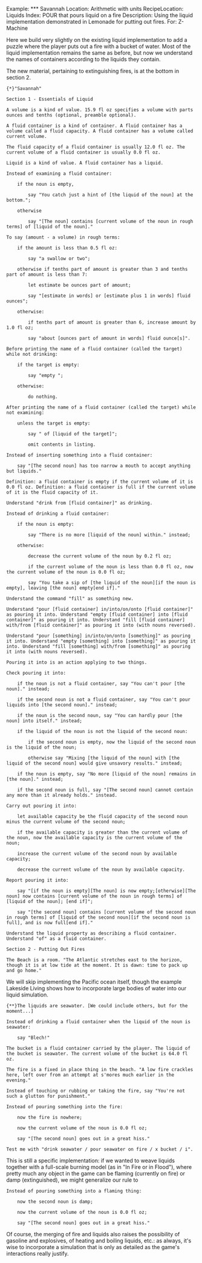 Example: *** Savannah
Location: Arithmetic with units
RecipeLocation: Liquids
Index: POUR that pours liquid on a fire
Description: Using the liquid implementation demonstrated in Lemonade for putting out fires.
For: Z-Machine

  
Here we build very slightly on the existing liquid implementation to add a puzzle where the player puts out a fire with a bucket of water. Most of the liquid implementation remains the same as before, but now we understand the names of containers according to the liquids they contain.

  
The new material, pertaining to extinguishing fires, is at the bottom in section 2.

  

``` inform7
{*}"Savannah"

Section 1 - Essentials of Liquid

A volume is a kind of value. 15.9 fl oz specifies a volume with parts ounces and tenths (optional, preamble optional).

A fluid container is a kind of container. A fluid container has a volume called a fluid capacity. A fluid container has a volume called current volume.

The fluid capacity of a fluid container is usually 12.0 fl oz. The current volume of a fluid container is usually 0.0 fl oz.

Liquid is a kind of value. A fluid container has a liquid.

Instead of examining a fluid container:

	if the noun is empty,

		say "You catch just a hint of [the liquid of the noun] at the bottom.";

	otherwise

		say "[The noun] contains [current volume of the noun in rough terms] of [liquid of the noun]."

To say (amount - a volume) in rough terms:

	if the amount is less than 0.5 fl oz:

		say "a swallow or two";

	otherwise if tenths part of amount is greater than 3 and tenths part of amount is less than 7:

		let estimate be ounces part of amount;

		say "[estimate in words] or [estimate plus 1 in words] fluid ounces";

	otherwise:

		if tenths part of amount is greater than 6, increase amount by 1.0 fl oz;

		say "about [ounces part of amount in words] fluid ounce[s]".

Before printing the name of a fluid container (called the target) while not drinking:

	if the target is empty:

		say "empty ";

	otherwise:

		do nothing.

After printing the name of a fluid container (called the target) while not examining:

	unless the target is empty:

		say " of [liquid of the target]";

		omit contents in listing.

Instead of inserting something into a fluid container:

	say "[The second noun] has too narrow a mouth to accept anything but liquids."

Definition: a fluid container is empty if the current volume of it is 0.0 fl oz. Definition: a fluid container is full if the current volume of it is the fluid capacity of it.

Understand "drink from [fluid container]" as drinking.

Instead of drinking a fluid container:

	if the noun is empty:

		say "There is no more [liquid of the noun] within." instead;

	otherwise:

		decrease the current volume of the noun by 0.2 fl oz;

		if the current volume of the noun is less than 0.0 fl oz, now the current volume of the noun is 0.0 fl oz;

		say "You take a sip of [the liquid of the noun][if the noun is empty], leaving [the noun] empty[end if]."

Understand the command "fill" as something new.

Understand "pour [fluid container] in/into/on/onto [fluid container]" as pouring it into. Understand "empty [fluid container] into [fluid container]" as pouring it into. Understand "fill [fluid container] with/from [fluid container]" as pouring it into (with nouns reversed).

Understand "pour [something] in/into/on/onto [something]" as pouring it into. Understand "empty [something] into [something]" as pouring it into. Understand "fill [something] with/from [something]" as pouring it into (with nouns reversed).

Pouring it into is an action applying to two things.

Check pouring it into:

	if the noun is not a fluid container, say "You can't pour [the noun]." instead;

	if the second noun is not a fluid container, say "You can't pour liquids into [the second noun]." instead;

	if the noun is the second noun, say "You can hardly pour [the noun] into itself." instead;

	if the liquid of the noun is not the liquid of the second noun:

		if the second noun is empty, now the liquid of the second noun is the liquid of the noun;

		otherwise say "Mixing [the liquid of the noun] with [the liquid of the second noun] would give unsavory results." instead;

	if the noun is empty, say "No more [liquid of the noun] remains in [the noun]." instead;

	if the second noun is full, say "[The second noun] cannot contain any more than it already holds." instead.

Carry out pouring it into:

	let available capacity be the fluid capacity of the second noun minus the current volume of the second noun;

	if the available capacity is greater than the current volume of the noun, now the available capacity is the current volume of the noun;

	increase the current volume of the second noun by available capacity;

	decrease the current volume of the noun by available capacity.

Report pouring it into:

	say "[if the noun is empty][The noun] is now empty;[otherwise][The noun] now contains [current volume of the noun in rough terms] of [liquid of the noun]; [end if]";

	say "[the second noun] contains [current volume of the second noun in rough terms] of [liquid of the second noun][if the second noun is full], and is now full[end if]."

Understand the liquid property as describing a fluid container. Understand "of" as a fluid container.

Section 2 - Putting Out Fires

The Beach is a room. "The Atlantic stretches east to the horizon, though it is at low tide at the moment. It is dawn: time to pack up and go home."
```

  
We will skip implementing the Pacific ocean itself, though the example Lakeside Living shows how to incorporate large bodies of water into our liquid simulation.

  

``` inform7
{**}The liquids are seawater. [We could include others, but for the moment...]

Instead of drinking a fluid container when the liquid of the noun is seawater:

	say "Blech!"

The bucket is a fluid container carried by the player. The liquid of the bucket is seawater. The current volume of the bucket is 64.0 fl oz.

The fire is a fixed in place thing in the beach. "A low fire crackles here, left over from an attempt at s'mores much earlier in the evening."

Instead of touching or rubbing or taking the fire, say "You're not such a glutton for punishment."

Instead of pouring something into the fire:

	now the fire is nowhere;

	now the current volume of the noun is 0.0 fl oz;

	say "[The second noun] goes out in a great hiss."

Test me with "drink seawater / pour seawater on fire / x bucket / i".
```

  
This is still a specific implementation: if we wanted to weave liquids together with a full-scale burning model (as in "In Fire or in Flood"), where pretty much any object in the game can be flaming (currently on fire) or damp (extinguished), we might generalize our rule to

  

``` inform7
Instead of pouring something into a flaming thing:

	now the second noun is damp;

	now the current volume of the noun is 0.0 fl oz;

	say "[The second noun] goes out in a great hiss."
```

  
Of course, the merging of fire and liquids also raises the possibility of gasoline and explosives, of heating and boiling liquids, etc.: as always, it's wise to incorporate a simulation that is only as detailed as the game's interactions really justify.

